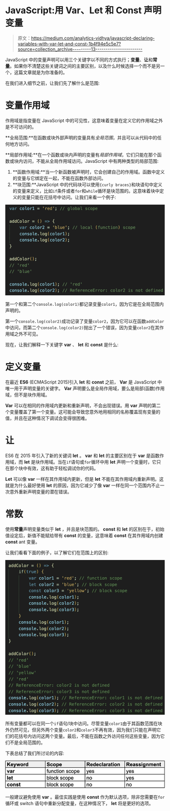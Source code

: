 # JavaScript:用 Var、Let 和 Const 声明变量

> 原文：<https://medium.com/analytics-vidhya/javascript-declaring-variables-with-var-let-and-const-1b4f94e5c5e7?source=collection_archive---------13----------------------->

JavaScript 中的变量声明可以用三个关键字以不同的方式执行；**变量**、**让**和**常量**。如果你不清楚这些关键词之间的主要区别，以及什么时候选择一个而不是另一个，这篇文章就是为你准备的。

在我们进入细节之前，让我们先了解什么是范围:

# 变量作用域

作用域是指变量在 JavaScript 中的可见性，这意味着变量在定义它的作用域之外是不可访问的。

**全局范围:**在函数或块外部声明的变量具有*全局范围*，并且可以从代码中的任何地方访问。

**局部作用域:**在一个函数或块内声明的变量有*局部作用域*，它们只能在那个函数或块内访问，不能从全局作用域访问。JavaScript 中有两种类型的局部范围:

1.  **函数作用域:**当一个新函数被声明时，它会创建自己的作用域。函数中定义的变量与它绑定在一起，不能在函数外部访问。
2.  **块范围:**JavaScript 中的代码块可以使用`{curly braces}`和块语句中定义的变量来定义，比如`if`条件或者`for`和`while`循环是块范围的。这意味着块中定义的变量只能在花括号中访问。让我们来看一个例子:

![](img/ca3647a6bb9df889026560899e6b18f0.png)

第一个和第二个`console.log(color1)`都记录变量`color1`，因为它是在全局范围内声明的。

第一个`console.log(color2)`成功记录了变量`color2`，因为它可以在函数`addColor`中访问，而第二个`console.log(color2)`抛出了一个错误，因为变量`color2`在其作用域之外不可见。

现在，让我们解释一下关键字 **var** 、 **let** 和 **const** 是什么:

# 定义变量

在最近 **ES6** (ECMAScript 2015)引入 **let** 和 **const** 之前， **Var** 是 JavaScript 中唯一用于声明变量的关键字。 **Var** 声明要么是全局作用域，要么是局部(函数)作用域，但不是块作用域。

**Var** 可以在相同的作用域内更新和重新声明，不会出现错误。用 **var** 声明的第二个变量覆盖了第一个变量。这可能会导致您意外地用相同的名称覆盖现有变量的值，并且在这种情况下调试会变得很困难。

# 让

ES6 在 2015 年引入了新的关键词 **let** 。 **var** 和 **let** 的主要区别在于 **var** 是函数作用域，而 **let** 是块作用域。当在`if`语句或`for`循环中用 **let** 声明一个变量时，它只在那个块中有效，这有助于轻松调试你的代码。

**Let** 可以像 **var** 一样在其作用域内更新，但是 **let** 不能在其作用域内重新声明。这就是为什么最好使用 **let** 的原因，因为它减少了像 **var** 一样在同一个范围内不止一次意外重新声明变量的潜在错误。

# 常数

使用**常量**声明变量类似于 **let** ，并且是块范围的。 **const** 和 **let** 的区别在于，初始值设定后，新值不能赋给带有 **const** 的变量，这意味着 **const** 在其作用域内创建 **const** ant 变量。

让我们看看下面的例子，以了解它们在范围上的区别:

![](img/d7f22eb4c0d2a24cdf947114036e9f92.png)

所有变量都可以在同一个`if`语句/块中访问。尽管变量`color1`由于其函数范围在块外仍然可见，但另外两个变量`color2`和`color3`不再有效，因为我们只能在声明它们的花括号内访问这两个变量。最后，不能在函数之外访问任何这些变量，因为它们不是全局范围的。

下表总结了我们所讨论的内容:

![](img/5689ea2fcddfaa1f918397319f47a942.png)

一般建议避免使用 **var** 。最佳实践是使用 **const** 作为默认选项，除非您需要在`for`循环或 switch 语句中重新分配变量，在这种情况下， **let** 将是更好的选项。